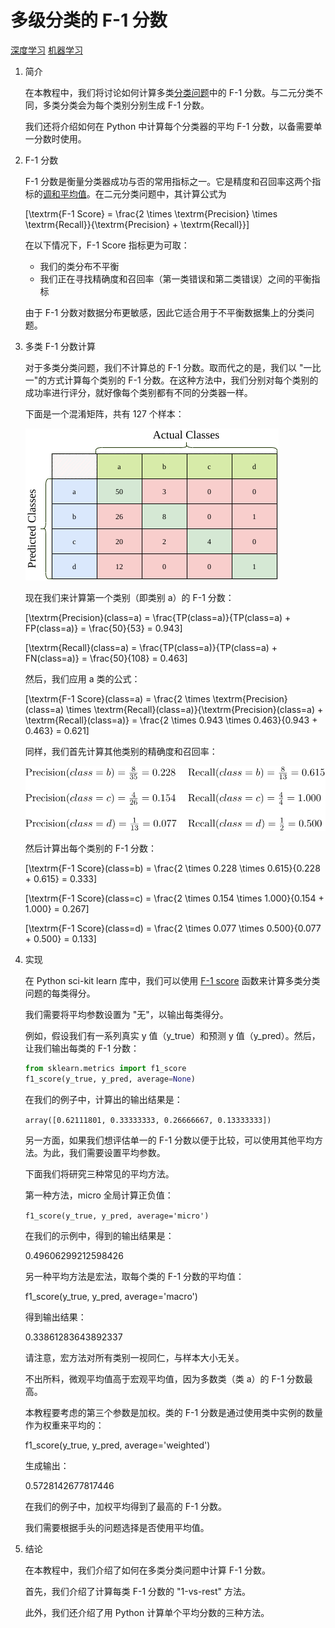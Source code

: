 # 多级分类的 F-1 分数

[深度学习](https://www.baeldung.com/cs/category/ai/deep-learning) [机器学习](https://www.baeldung.com/cs/category/ai/ml)

1. 简介

    在本教程中，我们将讨论如何计算多类[分类问题](https://www.baeldung.com/cs/classification-model-evaluation)中的 F-1 分数。与二元分类不同，多类分类会为每个类别分别生成 F-1 分数。

    我们还将介绍如何在 Python 中计算每个分类器的平均 F-1 分数，以备需要单一分数时使用。

2. F-1 分数

    F-1 分数是衡量分类器成功与否的常用指标之一。它是精度和召回率这两个指标的[调和平均值](https://en.wikipedia.org/wiki/Harmonic_mean)。在二元分类问题中，其计算公式为

    \[\textrm{F-1 Score} = \frac{2 \times \textrm{Precision} \times \textrm{Recall}}{\textrm{Precision} + \textrm{Recall}}\]

    在以下情况下，F-1 Score 指标更为可取：

    - 我们的类分布不平衡
    - 我们正在寻找精确度和召回率（第一类错误和第二类错误）之间的平衡指标

    由于 F-1 分数对数据分布更敏感，因此它适合用于不平衡数据集上的分类问题。

3. 多类 F-1 分数计算

    对于多类分类问题，我们不计算总的 F-1 分数。取而代之的是，我们以 "一比一"的方式计算每个类别的 F-1 分数。在这种方法中，我们分别对每个类别的成功率进行评分，就好像每个类别都有不同的分类器一样。

    下面是一个混淆矩阵，共有 127 个样本：

    ![二元类 多类 1](pic/binary_classes-multi-class-1.webp)

    现在我们来计算第一个类别（即类别 a）的 F-1 分数：

    \[\textrm{Precision}(class=a) = \frac{TP(class=a)}{TP(class=a) + FP(class=a)} = \frac{50}{53} = 0.943\]

    \[\textrm{Recall}(class=a) = \frac{TP(class=a)}{TP(class=a) + FN(class=a)} = \frac{50}{108} = 0.463\]

    然后，我们应用 a 类的公式：

    \[\textrm{F-1 Score}(class=a) = \frac{2 \times \textrm{Precision}(class=a) \times \textrm{Recall}(class=a)}{\textrm{Precision}(class=a) + \textrm{Recall}(class=a)} = \frac{2 \times 0.943 \times 0.463}{0.943 + 0.463} = 0.621\]

    同样，我们首先计算其他类别的精确度和召回率：

    ![由QuickLaTeX.com渲染](pic/quicklatex.com-3e0a66c3f30d8aa2cf4fabf9510c6e40_l3.svg)

    然后计算出每个类别的 F-1 分数：

    \[\textrm{F-1 Score}(class=b) = \frac{2 \times 0.228 \times 0.615}{0.228 + 0.615} = 0.333\]

    \[\textrm{F-1 Score}(class=c) = \frac{2 \times 0.154 \times 1.000}{0.154 + 1.000} = 0.267\]

    \[\textrm{F-1 Score}(class=d) = \frac{2 \times 0.077 \times 0.500}{0.077 + 0.500} = 0.133\]

4. 实现

    在 Python sci-kit learn 库中，我们可以使用 [F-1 score](https://scikit-learn.org/stable/modules/generated/sklearn.metrics.f1_score.html) 函数来计算多类分类问题的每类得分。

    我们需要将平均参数设置为 "无"，以输出每类得分。

    例如，假设我们有一系列真实 y 值（y_true）和预测 y 值（y_pred）。然后，让我们输出每类的 F-1 分数：

    ```python
    from sklearn.metrics import f1_score
    f1_score(y_true, y_pred, average=None)
    ```

    在我们的例子中，计算出的输出结果是：

    `array([0.62111801, 0.33333333, 0.26666667, 0.13333333])`

    另一方面，如果我们想评估单一的 F-1 分数以便于比较，可以使用其他平均方法。为此，我们需要设置平均参数。

    下面我们将研究三种常见的平均方法。

    第一种方法，micro 全局计算正负值：

    `f1_score(y_true, y_pred, average='micro')`

    在我们的示例中，得到的输出结果是：

    0.49606299212598426

    另一种平均方法是宏法，取每个类的 F-1 分数的平均值：

    f1_score(y_true, y_pred, average='macro')

    得到输出结果：

    0.33861283643892337

    请注意，宏方法对所有类别一视同仁，与样本大小无关。

    不出所料，微观平均值高于宏观平均值，因为多数类（类 a）的 F-1 分数最高。

    本教程要考虑的第三个参数是加权。类的 F-1 分数是通过使用类中实例的数量作为权重来平均的：

    f1_score(y_true, y_pred, average='weighted')

    生成输出：

    0.5728142677817446

    在我们的例子中，加权平均得到了最高的 F-1 分数。

    我们需要根据手头的问题选择是否使用平均值。

5. 结论

    在本教程中，我们介绍了如何在多类分类问题中计算 F-1 分数。

    首先，我们介绍了计算每类 F-1 分数的 "1-vs-rest" 方法。

    此外，我们还介绍了用 Python 计算单个平均分数的三种方法。
